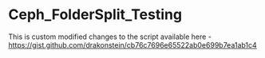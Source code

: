 # Ceph_FolderSplit_Testing

This is custom modified changes to the script available here -
https://gist.github.com/drakonstein/cb76c7696e65522ab0e699b7ea1ab1c4

